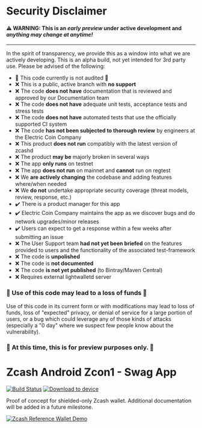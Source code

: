 # Security Disclaimer

#### :warning:  WARNING: This is an *early preview* under active development and *anything may change at anytime!*

----

In the spirit of transparency, we provide this as a window into what we are actively developing. This is an alpha build, not yet intended for 3rd party use. Please be advised of the following:

* 🛑 This code currently is not audited 🛑
* ❌ This is a public, active branch with **no support**
* ❌ The code **does not have** documentation that is reviewed and approved by our Documentation team
* ❌ The code **does not have** adequate unit tests, acceptance tests and stress tests
* ❌ The code **does not have** automated tests that use the officially supported CI system
* ❌ The code **has not been subjected to thorough review** by engineers at the Electric Coin Company
* ❌ This product **does not run** compatibly with the latest version of zcashd
* ❌ The product **may be** majorly broken in several ways
* ❌ The app **only runs** on testnet
* ❌ The app **does not run** on mainnet and **cannot** run on regtest
* ❌ We **are actively changing** the codebase and adding features where/when needed
* ❌ We **do not** undertake appropriate security coverage (threat models, review, response, etc.)
* :heavy_check_mark: There is a product manager for this app
* :heavy_check_mark: Electric Coin Company maintains the app as we discover bugs and do network upgrades/minor releases
* :heavy_check_mark: Users can expect to get a response within a few weeks after submitting an issue
* ❌ The User Support team **had not yet been briefed** on the features provided to users and the functionality of the associated test-framework
* ❌ The code is **unpolished**
* ❌ The code is **not documented**
* ❌ The code **is not yet published** (to Bintray/Maven Central)
* ❌ Requires external lightwalletd server


 ### 🛑 Use of this code may lead to a loss of funds 🛑 
 
Use of this code in its current form or with modifications may lead to loss of funds, loss of "expected" privacy, or denial of service for a large portion of users, or a bug which could leverage any of those kinds of attacks (especially a "0 day" where we suspect few people know about the vulnerability).

### :eyes: At this time, this is for preview purposes only. :eyes: 

# Zcash Android Zcon1 - Swag App
[![Build Status](https://app.bitrise.io/app/3f9040b242d98534/status.svg?token=AxoSmdULfUeBgW_GpS6VWg&branch=feature/revert-gradle-kotlin-dsl)](https://app.bitrise.io/app/3f9040b242d98534) [<img src="https://dply.me/n4br57/button/small" alt="Download to device">](https://dply.me/n4br57#install)    

Proof of concept for shielded-only Zcash wallet. Additional documentation will be added in a future milestone.

[![Zcash Reference Wallet Demo](https://img.youtube.com/vi/BgNO5Wn-9r0/0.jpg)](https://www.youtube.com/watch?v=BgNO5Wn-9r0)
